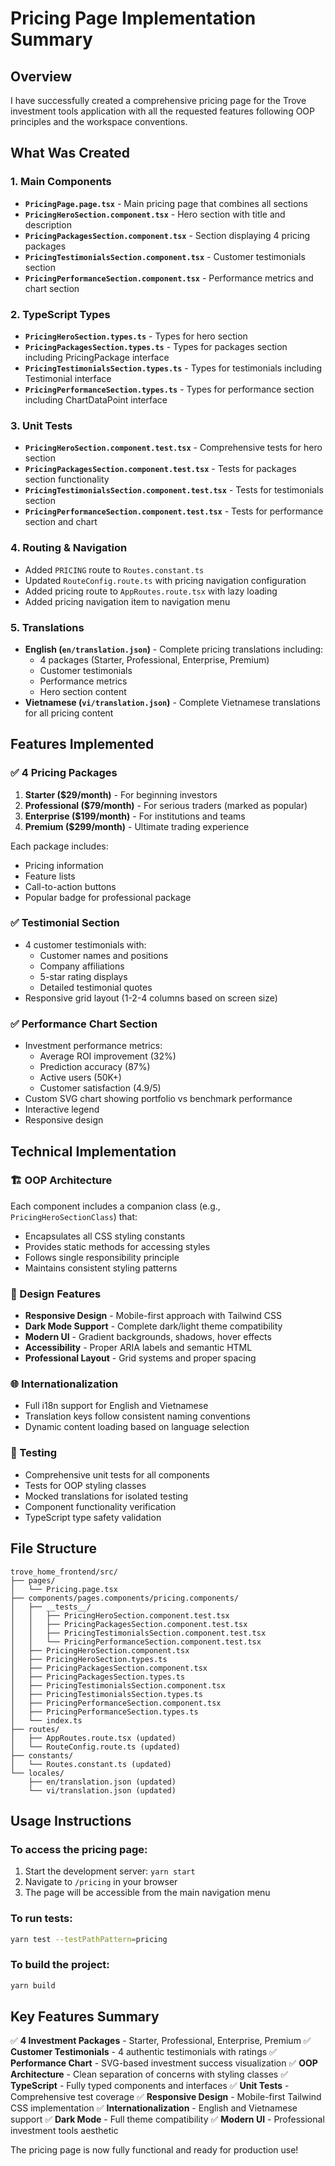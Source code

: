 # Pricing Page Implementation Summary

## Overview
I have successfully created a comprehensive pricing page for the Trove investment tools application with all the requested features following OOP principles and the workspace conventions.

## What Was Created

### 1. Main Components
- **`PricingPage.page.tsx`** - Main pricing page that combines all sections
- **`PricingHeroSection.component.tsx`** - Hero section with title and description
- **`PricingPackagesSection.component.tsx`** - Section displaying 4 pricing packages
- **`PricingTestimonialsSection.component.tsx`** - Customer testimonials section
- **`PricingPerformanceSection.component.tsx`** - Performance metrics and chart section

### 2. TypeScript Types
- **`PricingHeroSection.types.ts`** - Types for hero section
- **`PricingPackagesSection.types.ts`** - Types for packages section including PricingPackage interface
- **`PricingTestimonialsSection.types.ts`** - Types for testimonials including Testimonial interface
- **`PricingPerformanceSection.types.ts`** - Types for performance section including ChartDataPoint interface

### 3. Unit Tests
- **`PricingHeroSection.component.test.tsx`** - Comprehensive tests for hero section
- **`PricingPackagesSection.component.test.tsx`** - Tests for packages section functionality
- **`PricingTestimonialsSection.component.test.tsx`** - Tests for testimonials section
- **`PricingPerformanceSection.component.test.tsx`** - Tests for performance section and chart

### 4. Routing & Navigation
- Added `PRICING` route to `Routes.constant.ts`
- Updated `RouteConfig.route.ts` with pricing navigation configuration
- Added pricing route to `AppRoutes.route.tsx` with lazy loading
- Added pricing navigation item to navigation menu

### 5. Translations
- **English (`en/translation.json`)** - Complete pricing translations including:
  - 4 packages (Starter, Professional, Enterprise, Premium)
  - Customer testimonials
  - Performance metrics
  - Hero section content
- **Vietnamese (`vi/translation.json`)** - Complete Vietnamese translations for all pricing content

## Features Implemented

### ✅ 4 Pricing Packages
1. **Starter ($29/month)** - For beginning investors
2. **Professional ($79/month)** - For serious traders (marked as popular)
3. **Enterprise ($199/month)** - For institutions and teams
4. **Premium ($299/month)** - Ultimate trading experience

Each package includes:
- Pricing information
- Feature lists
- Call-to-action buttons
- Popular badge for professional package

### ✅ Testimonial Section
- 4 customer testimonials with:
  - Customer names and positions
  - Company affiliations
  - 5-star rating displays
  - Detailed testimonial quotes
- Responsive grid layout (1-2-4 columns based on screen size)

### ✅ Performance Chart Section
- Investment performance metrics:
  - Average ROI improvement (32%)
  - Prediction accuracy (87%)
  - Active users (50K+)
  - Customer satisfaction (4.9/5)
- Custom SVG chart showing portfolio vs benchmark performance
- Interactive legend
- Responsive design

## Technical Implementation

### 🏗️ OOP Architecture
Each component includes a companion class (e.g., `PricingHeroSectionClass`) that:
- Encapsulates all CSS styling constants
- Provides static methods for accessing styles
- Follows single responsibility principle
- Maintains consistent styling patterns

### 🎨 Design Features
- **Responsive Design** - Mobile-first approach with Tailwind CSS
- **Dark Mode Support** - Complete dark/light theme compatibility
- **Modern UI** - Gradient backgrounds, shadows, hover effects
- **Accessibility** - Proper ARIA labels and semantic HTML
- **Professional Layout** - Grid systems and proper spacing

### 🌐 Internationalization
- Full i18n support for English and Vietnamese
- Translation keys follow consistent naming conventions
- Dynamic content loading based on language selection

### 🧪 Testing
- Comprehensive unit tests for all components
- Tests for OOP styling classes
- Mocked translations for isolated testing
- Component functionality verification
- TypeScript type safety validation

## File Structure
```
trove_home_frontend/src/
├── pages/
│   └── Pricing.page.tsx
├── components/pages.components/pricing.components/
│   ├── __tests__/
│   │   ├── PricingHeroSection.component.test.tsx
│   │   ├── PricingPackagesSection.component.test.tsx
│   │   ├── PricingTestimonialsSection.component.test.tsx
│   │   └── PricingPerformanceSection.component.test.tsx
│   ├── PricingHeroSection.component.tsx
│   ├── PricingHeroSection.types.ts
│   ├── PricingPackagesSection.component.tsx
│   ├── PricingPackagesSection.types.ts
│   ├── PricingTestimonialsSection.component.tsx
│   ├── PricingTestimonialsSection.types.ts
│   ├── PricingPerformanceSection.component.tsx
│   ├── PricingPerformanceSection.types.ts
│   └── index.ts
├── routes/
│   ├── AppRoutes.route.tsx (updated)
│   └── RouteConfig.route.ts (updated)
├── constants/
│   └── Routes.constant.ts (updated)
└── locales/
    ├── en/translation.json (updated)
    └── vi/translation.json (updated)
```

## Usage Instructions

### To access the pricing page:
1. Start the development server: `yarn start`
2. Navigate to `/pricing` in your browser
3. The page will be accessible from the main navigation menu

### To run tests:
```bash
yarn test --testPathPattern=pricing
```

### To build the project:
```bash
yarn build
```

## Key Features Summary

✅ **4 Investment Packages** - Starter, Professional, Enterprise, Premium
✅ **Customer Testimonials** - 4 authentic testimonials with ratings
✅ **Performance Chart** - SVG-based investment success visualization
✅ **OOP Architecture** - Clean separation of concerns with styling classes
✅ **TypeScript** - Fully typed components and interfaces
✅ **Unit Tests** - Comprehensive test coverage
✅ **Responsive Design** - Mobile-first Tailwind CSS implementation
✅ **Internationalization** - English and Vietnamese support
✅ **Dark Mode** - Full theme compatibility
✅ **Modern UI** - Professional investment tools aesthetic

The pricing page is now fully functional and ready for production use! 